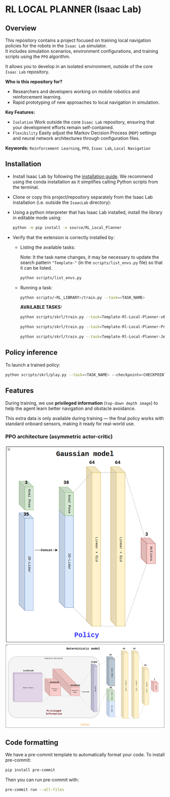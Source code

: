 # RL LOCAL PLANNER (Isaac Lab)

## Overview

This repository contains a project focused on training local navigation policies for the robots in the `Isaac Lab` simulator.  
It includes simulation scenarios, environment configurations, and training scripts using the `PPO` algorithm.

It allows you to develop in an isolated environment, outside of the core `Isaac Lab` repository.

**Who is this repository for?**

- Researchers and developers working on mobile robotics and reinforcement learning.
- Rapid prototyping of new approaches to local navigation in simulation.

**Key Features:**

- `Isolation` Work outside the core `Isaac Lab` repository, ensuring that your development efforts remain self-contained.
- `Flexibility` Easily adjust the Markov Decision Process (`MDP`) settings and neural network architectures through configuration files.

**Keywords:** `Reinforcement Learning`, `PPO`, `Isaac Lab`, `Local Navigation`

## Installation

- Install Isaac Lab by following the [installation guide](https://isaac-sim.github.io/IsaacLab/main/source/setup/installation/index.html).
  We recommend using the conda installation as it simplifies calling Python scripts from the terminal.

- Clone or copy this project/repository separately from the Isaac Lab installation (i.e. outside the `IsaacLab` directory):

- Using a python interpreter that has Isaac Lab installed, install the library in editable mode using:

    ```bash
    python -m pip install -e source/RL_Local_Planner
    ```

- Verify that the extension is correctly installed by:

  - Listing the available tasks:

    Note: It the task name changes, it may be necessary to update the search pattern `"Template-"`
    (in the `scripts/list_envs.py` file) so that it can be listed.

    ```bash
    python scripts/list_envs.py
    ```

  - Running a task:

    ```bash
    python scripts/<RL_LIBRARY>/train.py --task=<TASK_NAME>
    ```

    **AVAILABLE TASKS:**

    ```bash
    python scripts/skrl/train.py --task=Template-Rl-Local-Planner-v0 --num_envs=128 --max_iterations=4000
    ```

    ```bash
    python scripts/skrl/train.py --task=Template-Rl-Local-Planner-Privileged-Info-v0 --num_envs=128 --max_iterations=4000 --enable_cameras
    ```

    ```bash
    python scripts/skrl/train.py --task=Template-Rl-Local-Planner-Jetbot-v0 --num_envs=128 --max_iterations=4000
    ```

## Policy inference

To launch a trained policy:

```bash
python scripts/skrl/play.py --task=<TASK_NAME> --checkpoint=<CHECKPOINT_PATH> --num_envs=1 --enable_cameras
```

## Features

During training, we use **privileged information** (`top-down depth image`) to help the agent learn better navigation and obstacle avoidance.

This extra data is only available during training — the final policy works with standard onboard sensors, making it ready for real-world use.

### PPO architecture (asymmetric actor-critic)

![Policy Network](docs/_imgs/policy_network.png?raw=true "Policy Network")
![Value Network](docs/_imgs/value_network.png?raw=true "Value Network")

## Code formatting

We have a pre-commit template to automatically format your code.
To install pre-commit:

```bash
pip install pre-commit
```

Then you can run pre-commit with:

```bash
pre-commit run --all-files
```
